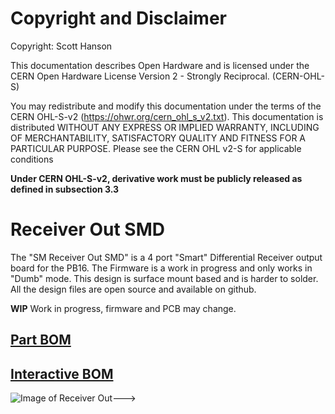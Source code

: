 # Copyright and Disclaimer
Copyright: Scott Hanson

This documentation describes Open Hardware and is licensed under the CERN Open Hardware License Version 2 - Strongly Reciprocal. (CERN-OHL-S)

You may redistribute and modify this documentation under the terms of the CERN OHL-S-v2 (https://ohwr.org/cern_ohl_s_v2.txt). This documentation is distributed WITHOUT ANY EXPRESS OR IMPLIED WARRANTY, INCLUDING OF MERCHANTABILITY, SATISFACTORY QUALITY AND FITNESS FOR A PARTICULAR PURPOSE. Please see the CERN OHL v2-S for applicable conditions

**Under CERN OHL-S-v2, derivative work must be publicly released as defined in subsection 3.3**

# Receiver Out SMD

The "SM Receiver Out SMD" is a 4 port "Smart" Differential Receiver output board for the PB16. The Firmware is a work in progress and only works in "Dumb" mode. This design is surface mount based and is harder to solder. All the design files are open source and available on github.

**WIP** Work in progress, firmware and PCB may change.

<!---To order PCBs upload the gerber.zip file to jlcpcb.com. Enable the SMD service, 'Receiver_Out_SMD.csv' is the SMD BOM and 'Receiver_Out-all-pos.csv' is the SMD CPL position file.
--->
## [Part BOM](https://github.com/computergeek1507/PB_16/raw/master/SM_Receiver_Out_SMD/Receiver_Out_BOM.ods)

## [Interactive BOM](https://computergeek1507.github.io/PB_16/SM_Receiver_Out_SMD/bom/ibom)

![Image of Receiver Out](https://github.com/computergeek1507/PB_16/raw/master/SM_Receiver_Out_SMD/Receiver_Out.png)--->


